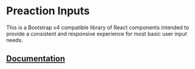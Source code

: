 # Preaction Inputs

This is a Bootstrap v4 compatible library of React components intended to provide a consistent and responsive experience for most basic user input needs.

## [Documentation](https://duhdugg.github.io/preaction-inputs/)
